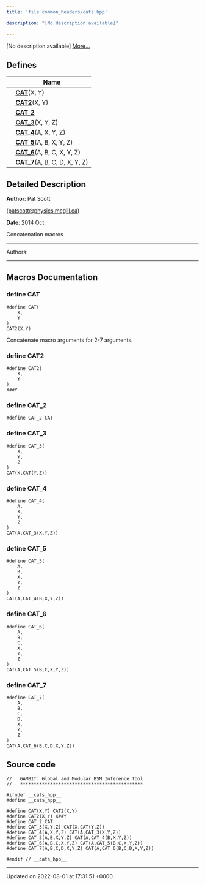 ```yaml
---
title: 'file common_headers/cats.hpp'

description: "[No description available]"

---
```







[No description available] [More...](#detailed-description)

## Defines

|                | Name           |
| -------------- | -------------- |
|  | **[CAT](/documentation/code/gambit_sphinxfiles/cats_8hpp/#define-cat)**(X, Y)  |
|  | **[CAT2](/documentation/code/gambit_sphinxfiles/cats_8hpp/#define-cat2)**(X, Y)  |
|  | **[CAT_2](/documentation/code/gambit_sphinxfiles/cats_8hpp/#define-cat-2)**  |
|  | **[CAT_3](/documentation/code/gambit_sphinxfiles/cats_8hpp/#define-cat-3)**(X, Y, Z)  |
|  | **[CAT_4](/documentation/code/gambit_sphinxfiles/cats_8hpp/#define-cat-4)**(A, X, Y, Z)  |
|  | **[CAT_5](/documentation/code/gambit_sphinxfiles/cats_8hpp/#define-cat-5)**(A, B, X, Y, Z)  |
|  | **[CAT_6](/documentation/code/gambit_sphinxfiles/cats_8hpp/#define-cat-6)**(A, B, C, X, Y, Z)  |
|  | **[CAT_7](/documentation/code/gambit_sphinxfiles/cats_8hpp/#define-cat-7)**(A, B, C, D, X, Y, Z)  |

## Detailed Description


**Author**: Pat Scott 

 ([patscott@physics.mcgill.ca](mailto:patscott@physics.mcgill.ca)) 

**Date**: 2014 Oct

Concatenation macros



------------------

Authors:



------------------




## Macros Documentation

### define CAT

```
#define CAT(
    X,
    Y
)
CAT2(X,Y)
```


Concatenate macro arguments for 2-7 arguments. 


### define CAT2

```
#define CAT2(
    X,
    Y
)
X##Y
```


### define CAT_2

```
#define CAT_2 CAT
```


### define CAT_3

```
#define CAT_3(
    X,
    Y,
    Z
)
CAT(X,CAT(Y,Z))
```


### define CAT_4

```
#define CAT_4(
    A,
    X,
    Y,
    Z
)
CAT(A,CAT_3(X,Y,Z))
```


### define CAT_5

```
#define CAT_5(
    A,
    B,
    X,
    Y,
    Z
)
CAT(A,CAT_4(B,X,Y,Z))
```


### define CAT_6

```
#define CAT_6(
    A,
    B,
    C,
    X,
    Y,
    Z
)
CAT(A,CAT_5(B,C,X,Y,Z))
```


### define CAT_7

```
#define CAT_7(
    A,
    B,
    C,
    D,
    X,
    Y,
    Z
)
CAT(A,CAT_6(B,C,D,X,Y,Z))
```


## Source code

```
//   GAMBIT: Global and Modular BSM Inference Tool
//   *********************************************

#ifndef __cats_hpp__
#define __cats_hpp__

#define CAT(X,Y) CAT2(X,Y)
#define CAT2(X,Y) X##Y
#define CAT_2 CAT
#define CAT_3(X,Y,Z) CAT(X,CAT(Y,Z))
#define CAT_4(A,X,Y,Z) CAT(A,CAT_3(X,Y,Z))
#define CAT_5(A,B,X,Y,Z) CAT(A,CAT_4(B,X,Y,Z))
#define CAT_6(A,B,C,X,Y,Z) CAT(A,CAT_5(B,C,X,Y,Z))
#define CAT_7(A,B,C,D,X,Y,Z) CAT(A,CAT_6(B,C,D,X,Y,Z))

#endif // __cats_hpp__
```


-------------------------------

Updated on 2022-08-01 at 17:31:51 +0000
